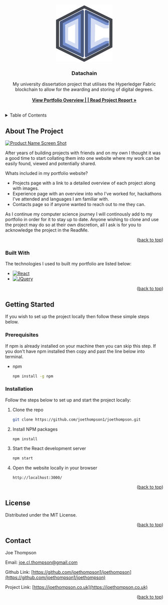 <!-- Improved compatibility of back to top link: See: https://github.com/othneildrew/Best-README-Template/pull/73 -->
<a name="readme-top"></a>



<!-- PROJECT LOGO -->
<br />
<div align="center">
  <a href="">
    <img src="dataChain/application-datachain/public/images/DataChain v1 (Colour-light-blue).svg" alt="Logo" width="180" height="180">
  </a>

  <h3 align="center">Datachain</h3>

  <p align="center">
    My university dissertation project that utilises the Hyperledger Fabric blockchain to allow for the awarding and storing of digital degrees.
    <br />
    <br />
    <a href="https://joethompson.co.uk/projects"><strong>View Portfolio Overview  | </strong></a>
    <a href="https://drive.google.com/file/d/1ZvBKH6Ezdz7gkq5NJTThPwjUGQTCqliJ/view"><strong>|  Read Project Report »</strong></a>
    <br />
    <br />
  </p>
</div>



<!-- TABLE OF CONTENTS -->
<details>
  <summary>Table of Contents</summary>
  <ol>
    <li>
      <a href="#about-the-project">About The Project</a>
      <ul>
        <li><a href="#built-with">Built With</a></li>
      </ul>
    </li>
    <li>
      <a href="#getting-started">Getting Started</a>
      <ul>
        <li><a href="#prerequisites">Prerequisites</a></li>
        <li><a href="#installation">Installation</a></li>
      </ul>
    </li>
    <li><a href="#license">License</a></li>
    <li><a href="#contact">Contact</a></li>
  </ol>
</details>



<!-- ABOUT THE PROJECT -->
## About The Project

[![Product Name Screen Shot][product-screenshot]]()

After years of building projects with friends and on my own I thought it was a good time to start collating them
into one website where my work can be easily found, viewed and potentially shared.

Whats included in my portfolio website?
* Projects page with a link to a detailed overview of each project along with images.
* Experience page with an overview into who I've worked for, hackathons I've attended and languages I am familiar with. 
* Contacts page so if anyone wanted to reach out to me they can.


As I continue my computer science journey I will continously add to my portfolio in order for it to stay up to date.
Anyone wishing to clone and use the project may do so at their own discretion, all I ask is for you to acknowledge the project in the ReadMe.


<p align="right">(<a href="#readme-top">back to top</a>)</p>



### Built With

The technologies I used to built my portfolio are listed below:

* [![React][React.js]][React-url]
* [![JQuery][JQuery.com]][JQuery-url]

<p align="right">(<a href="#readme-top">back to top</a>)</p>



<!-- GETTING STARTED -->
## Getting Started

If you wish to set up the project locally then follow these simple steps below.

### Prerequisites

If npm is already installed on your machine then you can skip this step.
If you don't have npm installed then copy and past the line below into terminal.

* npm
  ```sh
  npm install -g npm
  ```

### Installation

Follow the steps below to set up and start the project locally:

1. Clone the repo
   ```sh
   git clone https://github.com/joethompson1/joethompson.git
   ```
3. Install NPM packages
   ```sh
   npm install
   ```
4. Start the React development server
   ```sh
   npm start
   ```
5. Open the website locally in your browser
   ```
   http://localhost:3000/
   ```

<p align="right">(<a href="#readme-top">back to top</a>)</p>






<!-- LICENSE -->
## License

Distributed under the MIT License.

<p align="right">(<a href="#readme-top">back to top</a>)</p>



<!-- CONTACT -->
## Contact

Joe Thompson 

Email: joe.cl.thompson@gmail.com

Github Link: [https://github.com/joethompson1/joethompson](https://github.com/joethompson1/joethompson)

Project Link: [https://joethompson.co.uk](https://joethompson.co.uk)

<p align="right">(<a href="#readme-top">back to top</a>)</p>





<!-- MARKDOWN LINKS & IMAGES -->
[product-screenshot]: src/assets/screenshotHomepage.png
[Next.js]: https://img.shields.io/badge/next.js-000000?style=for-the-badge&logo=nextdotjs&logoColor=white
[Next-url]: https://nextjs.org/
[React.js]: https://img.shields.io/badge/React-20232A?style=for-the-badge&logo=react&logoColor=61DAFB
[React-url]: https://reactjs.org/
[Vue.js]: https://img.shields.io/badge/Vue.js-35495E?style=for-the-badge&logo=vuedotjs&logoColor=4FC08D
[Vue-url]: https://vuejs.org/
[Angular.io]: https://img.shields.io/badge/Angular-DD0031?style=for-the-badge&logo=angular&logoColor=white
[Angular-url]: https://angular.io/
[Svelte.dev]: https://img.shields.io/badge/Svelte-4A4A55?style=for-the-badge&logo=svelte&logoColor=FF3E00
[Svelte-url]: https://svelte.dev/
[Laravel.com]: https://img.shields.io/badge/Laravel-FF2D20?style=for-the-badge&logo=laravel&logoColor=white
[Laravel-url]: https://laravel.com
[Bootstrap.com]: https://img.shields.io/badge/Bootstrap-563D7C?style=for-the-badge&logo=bootstrap&logoColor=white
[Bootstrap-url]: https://getbootstrap.com
[JQuery.com]: https://img.shields.io/badge/jQuery-0769AD?style=for-the-badge&logo=jquery&logoColor=white
[JQuery-url]: https://jquery.com 